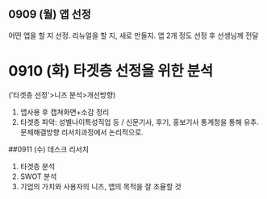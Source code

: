 ## 0909 (월) 앱 선정
어떤 앱을 할 지 선정.
리뉴얼을 할 지, 새로 만들지.
앱 2개 정도 선정 후 선생님께 전달 

# 0910 (화) 타겟층 선정을 위한 분석
('타겟층 선정'>니즈 분석>개선방향)
1. 앱사용 후 캡쳐화면+소감 정리
2. 타겟층 파악: 성별나이특성직업 등 / 신문기사, 후기, 홍보기사 통계청을 통해 유추. 문제해결방향 리서치과정에서 논리적으로.

##0911 (수) 데스크 리서치
1. 타겟층 분석
2. SWOT 분석
3. 기업의 가치와 사용자의 니즈, 앱의 목적을 잘 조율할 것